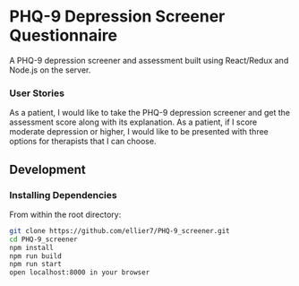 # PHQ-9 Depression Screener Questionnaire
A PHQ-9 depression screener and assessment built using React/Redux and Node.js on the server.

### User Stories
As a patient, I would like to take the PHQ-9 depression screener and get the assessment score along with its explanation.
As a patient, if I score moderate depression or higher, I would like to be presented with three options for therapists that I can choose.


## Development

### Installing Dependencies

From within the root directory:

```sh
git clone https://github.com/ellier7/PHQ-9_screener.git
cd PHQ-9_screener
npm install
npm run build
npm run start
open localhost:8000 in your browser
```
